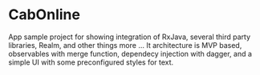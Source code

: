 # CabOnline
App sample project for showing integration of RxJava, several third party libraries, Realm, and other things more ...
It architecture is MVP based, observables with merge function, dependecy injection with dagger, and a simple UI with 
some preconfigured styles for text.
